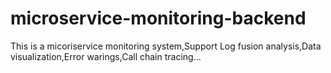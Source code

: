 # microservice-monitoring-backend
This is a micoriservice monitoring system,Support Log fusion analysis,Data visualization,Error warings,Call chain tracing...
